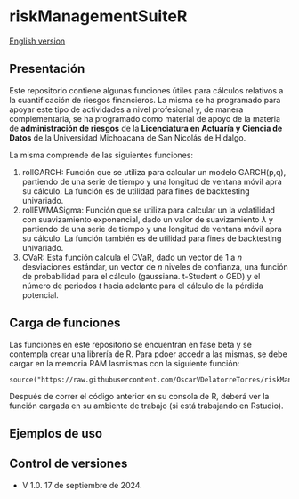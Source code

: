 # riskManagementSuiteR
[English version](/readMeEnglish.md)

## Presentación

Este repositorio contiene algunas funciones útiles para cálculos relativos a la cuantificación de riesgos financieros. La misma se ha programado para apoyar este tipo de actividades a nivel profesional y, de manera complementaria, se ha programado como material de apoyo de la materia de **administración de riesgos** de la **Licenciatura en Actuaría y Ciencia de Datos** de la Universidad Michoacana de San Nicolás de Hidalgo.

La misma comprende de las siguientes funciones:

1. rollGARCH: Función que se utiliza para calcular un modelo GARCH(p,q), partiendo de una serie de tiempo y una longitud de ventana móvil apra su cálculo. La función es de utilidad para fines de backtesting univariado.
2. rollEWMASigma: Función que se utiliza para calcular un la volatilidad con suavizamiento exponencial, dado un valor de suavizamiento $\lambda$ y partiendo de una serie de tiempo y una longitud de ventana móvil apra su cálculo. La función también es de utilidad para fines de backtesting univariado.
3. CVaR: Esta función calcula el CVaR, dado un vector de 1 a $n$ desviaciones estándar, un vector de $n$ niveles de confianza, una función de probabilidad para el cálculo (gaussiana. t-Student o GED) y el número de periodos $t$ hacia adelante para el cálculo de la pérdida potencial. 

## Carga de funciones

Las funciones en este repositorio se encuentran en fase beta y se contempla crear una librería de R. Para pdoer accedr a las mismas, se debe cargar en la memoria RAM lasmismas con la siguiente función:

```{r}
source("https://raw.githubusercontent.com/OscarVDelatorreTorres/riskManagementSuiteR/main/riskManagementSuiteFunctions.R")
```
Después de correr el código anterior en su consola de R, deberá ver la función cargada en su ambiente de trabajo (si está trabajando en Rstudio).

## Ejemplos de uso

## Control de versiones

- V 1.0. 17 de septiembre de 2024.
